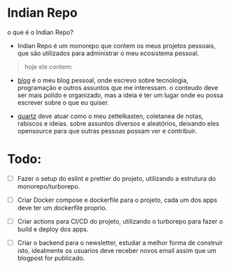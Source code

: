 # Indian Repo

o que é o Indian Repo?

- Indian Repo é um monorepo que contem os meus projetos pessoais, que são utilizados para administrar o meu ecosistema pessoal.

> hoje ele contem:

- [blog]()
  é o meu blog pessoal, onde escrevo sobre tecnologia, programação e outros assuntos que me interessam.
  o conteudo deve ser mais polido e organizado, mas a ideia é ter um lugar onde eu possa escrever sobre o que eu quiser.

- [quartz]()
  deve atuar como o meu zettelkasten, coletanea de notas, rabiscos e ideias.
  sobre assuntos diversos e aleatórios, deixando eles opensource para que outras pessoas possam ver e contribuir.

# Todo:

- [ ] Fazer o setup do eslint e prettier do projeto, utilizando a estrutura do monorepo/turborepo.
- [ ] Criar Docker compose e dockerfile para o projeto, cada um dos apps deve ter um dockerfile proprio.
- [ ] Criar actions para CI/CD do projeto, utilizando o turborepo para fazer o build e deploy dos apps.

- [ ] Criar o backend para o newsletter, estudar a melhor forma de construir isto,
      idealmente os usuarios deve receber novos email assim que um blogpost for publicado.
